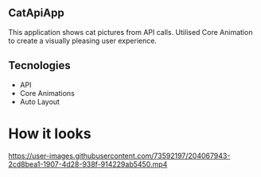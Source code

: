 ## CatApiApp

This application shows cat pictures from API calls. 
Utilised Core Animation to create a visually pleasing user experience.

## Tecnologies

- API
- Core Animations
- Auto Layout

# How it looks


https://user-images.githubusercontent.com/73592197/204067943-2cd8bea1-1907-4d28-938f-914229ab5450.mp4


